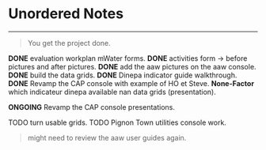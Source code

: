 # Unordered Notes

---

> You get the project done.


**DONE** evaluation workplan mWater forms.
**DONE** activities form -> before pictures and after pictures.
**DONE** add the aaw pictures on the aaw console.
**DONE** build the data grids.
**DONE** Dinepa indicator guide walkthrough.
**DONE** Revamp the CAP console with example of HO et Steve.
**None-Factor** which indicateur dinepa available nan data grids (presentation).

**ONGOING** Revamp the CAP console presentations.

TODO turn usable grids.
TODO Pignon Town utilities console work.

> might need to review the aaw user guides again.
